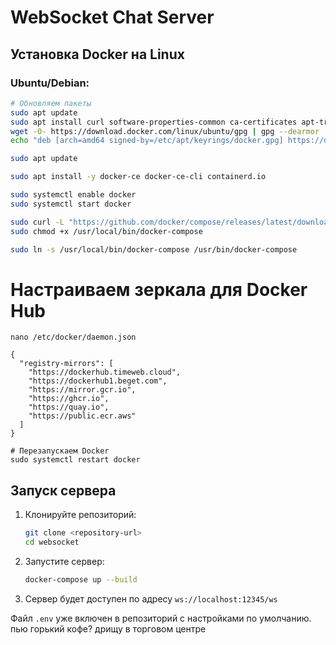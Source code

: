 # WebSocket Chat Server

## Установка Docker на Linux

### Ubuntu/Debian:
```bash
# Обновляем пакеты
sudo apt update
sudo apt install curl software-properties-common ca-certificates apt-transport-https -y
wget -O- https://download.docker.com/linux/ubuntu/gpg | gpg --dearmor | sudo tee /etc/apt/keyrings/docker.gpg > /dev/null
echo "deb [arch=amd64 signed-by=/etc/apt/keyrings/docker.gpg] https://download.docker.com/linux/ubuntu jammy stable"| sudo tee /etc/apt/sources.list.d/docker.list > /dev/null

sudo apt update

sudo apt install -y docker-ce docker-ce-cli containerd.io

sudo systemctl enable docker
sudo systemctl start docker

sudo curl -L "https://github.com/docker/compose/releases/latest/download/docker-compose-$(uname -s)-$(uname -m)" -o /usr/local/bin/docker-compose
sudo chmod +x /usr/local/bin/docker-compose

sudo ln -s /usr/local/bin/docker-compose /usr/bin/docker-compose
```



# Настраиваем зеркала для Docker Hub
```
nano /etc/docker/daemon.json
```
```
{
  "registry-mirrors": [
    "https://dockerhub.timeweb.cloud",
    "https://dockerhub1.beget.com",
    "https://mirror.gcr.io",
    "https://ghcr.io",
    "https://quay.io",
    "https://public.ecr.aws"
  ]
}
```
```
# Перезапускаем Docker
sudo systemctl restart docker
```



## Запуск сервера

1. Клонируйте репозиторий:
   ```bash
   git clone <repository-url>
   cd websocket
   ```

2. Запустите сервер:
   ```bash
   docker-compose up --build
   ```

3. Сервер будет доступен по адресу `ws://localhost:12345/ws`

Файл `.env` уже включен в репозиторий с настройками по умолчанию.
пью горький кофе? дрищу в торговом центре

